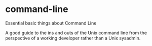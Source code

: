 # command-line
Essential basic things about Command Line

A good guide to the ins and outs of the Unix command line from the perspective of a working developer rather than a Unix sysadmin.
